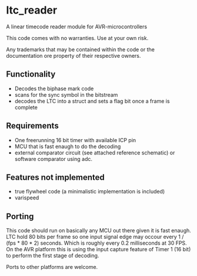 # ltc_reader
A linear timecode reader module for AVR-microcontrollers

This code comes with no warranties. Use at your own risk.

Any trademarks that may be contained within the code or the documentation ore property of their respective owners.

## Functionality

 * Decodes the biphase mark code
 * scans for the sync symbol in the bitstream
 * decodes the LTC into a struct and sets a flag bit once a frame is complete

## Requirements
 * One freerunning 16 bit timer with available ICP pin
 * MCU that is fast enaugh to do the decoding
 * external comparator circuit (see attached reference schematic) or software comparator using adc.

## Features not implemented
 * true flywheel code (a minimalistic implementation is included)
 * varispeed

## Porting

This code should run on basically any MCU out there given it is fast enaugh. LTC hold 80 bits per frame so one input signal edge may occour every 1 / (fps * 80 * 2) seconds. Which is roughly every 0.2 milliseconds at 30 FPS.
On the AVR platform this is using the input capture feature of Timer 1 (16 bit) to perform the first stage of decoding.


Ports to other platforms are welcome.
